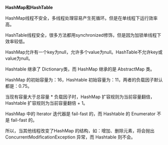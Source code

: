 **HashMap和HashTable**

HashMap线程不安全，多线程处理容易产生死循环。但是在单线程下运行效率高。

HashTable线程安全，很多方法都用synchronized修饰，但是因为加锁单线程下效率较低。

HashMap允许有一个key为null，允许多个value为null。HashTable不允许key或value为null。

Hashtable 继承了 Dictionary类，而 HashMap 继承的是 AbstractMap 类。

HashMap 的初始容量为：16，Hashtable 初始容量为：11，两者的负载因子默认都是：0.75。

当现有容量大于总容量 * 负载因子时，HashMap 扩容规则为当前容量翻倍，Hashtable 扩容规则为当前容量翻倍 + 1。

HashMap 中的 Iterator 迭代器是 fail-fast 的，而 Hashtable 的 Enumerator 不是 fail-fast 的。

所以，当其他线程改变了HashMap 的结构，如：增加、删除元素，将会抛出 ConcurrentModificationException 异常，而 Hashtable 则不会。